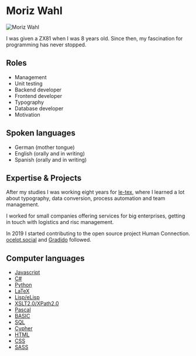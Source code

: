 # Moriz Wahl

![Moriz Wahl](/image/moriz-wahl.png)

I was given a ZX81 when I was 8 years old. Since then, my
fascination for programming has never stopped.

## Roles

- Management
- Unit testing
- Backend developer
- Frontend developer
- Typography
- Database developer
- Motivation

## Spoken languages

- German (mother tongue)
- English (orally and in writing)
- Spanish (orally and in writing)

## Expertise & Projects

After my studies I was working eight years for
[le-tex](https://www.le-tex.de/), where I learned a lot about
typography, data conversion, process automation and team management.

I worked for small companies offering services for big enterprises,
getting in touch with logistics and risc management.

In 2019 I started contributing to the open source project Human
Connection. [ocelot.social](https://github.com/Ocelot-Social-Community) and
[Gradido](https:gdd.gradido.net) followed.

## Computer languages

- [Javascript](https://www.javascript.com/)
- [C#](https://dotnet.microsoft.com/en-us/languages/csharp)
- [Python](https://www.python.org/)
- [LaTeX](https://www.latex-project.org/)
- [Lisp/eLisp](https://www.gnu.org/software/emacs/manual/elisp.html)
- [XSLT2.0/XPath2.0](https://en.wikipedia.org/wiki/XSLT)
- [Pascal](https://en.wikipedia.org/wiki/Pascal_(programming_language))
- [BASIC](https://en.wikipedia.org/wiki/BASIC)
- [SQL](https://en.wikipedia.org/wiki/SQL)
- [Cypher](https://opencypher.org/)
- [HTML](https://en.wikipedia.org/wiki/HTML)
- [CSS](https://en.wikipedia.org/wiki/CSS)
- [SASS](https://en.wikipedia.org/wiki/Sass_(stylesheet_language))

